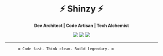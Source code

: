 <h1 align="center">⚡ Shinzy ⚡</h1>
<p align="center">
  <b>Dev Architect | Code Artisan | Tech Alchemist</b>  
</p>
<p align="center">
  <img src="https://img.shields.io/badge/Code-Clean-informational?style=flat&logo=visualstudiocode&logoColor=white&color=2bbc8a"/>
  <img src="https://img.shields.io/badge/Stack-Fullstack-blueviolet?style=flat&logo=react&logoColor=white"/>
  <img src="https://img.shields.io/badge/Status-Building_&_Breaking-black?style=flat"/>
</p>

---

```ascii
      ⚙️ Code fast. Think clean. Build legendary. ⚙️
